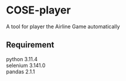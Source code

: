 # COSE-player
A tool for player the Airline Game automatically

## Requirement
python 3.11.4  
selenium 3.141.0  
pandas 2.1.1  
